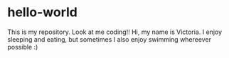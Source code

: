 # hello-world
This is my repository. Look at me coding!!
Hi, my name is Victoria. I enjoy sleeping and eating, but sometimes I also enjoy swimming whereever possible :)
